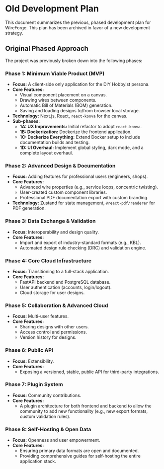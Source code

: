 # Old Development Plan

This document summarizes the previous, phased development plan for WireForge. This plan has been archived in favor of a new development strategy.

## Original Phased Approach

The project was previously broken down into the following phases:

### Phase 1: Minimum Viable Product (MVP)

*   **Focus:** A client-side only application for the DIY Hobbyist persona.
*   **Core Features:**
    *   Visual component placement on a canvas.
    *   Drawing wires between components.
    *   Automatic Bill of Materials (BOM) generation.
    *   Saving and loading designs to/from browser local storage.
*   **Technology:** Next.js, React, `react-konva` for the canvas.
*   **Sub-phases:**
    *   **1A: UX Improvements:** Initial refactor to adopt `react-konva`.
    *   **1B: Dockerization:** Dockerize the frontend application.
    *   **1C: Dockerize Everything:** Extend Docker setup to include documentation builds and testing.
    *   **1D: UI Overhaul:** Implement global styling, dark mode, and a complete layout overhaul.

### Phase 2: Advanced Design & Documentation

*   **Focus:** Adding features for professional users (engineers, shops).
*   **Core Features:**
    *   Advanced wire properties (e.g., service loops, concentric twisting).
    *   User-created custom component libraries.
    *   Professional PDF documentation export with custom branding.
*   **Technology:** Zustand for state management, `@react-pdf/renderer` for PDF generation.

### Phase 3: Data Exchange & Validation

*   **Focus:** Interoperability and design quality.
*   **Core Features:**
    *   Import and export of industry-standard formats (e.g., KBL).
    *   Automated design rule checking (DRC) and validation engine.

### Phase 4: Core Cloud Infrastructure

*   **Focus:** Transitioning to a full-stack application.
*   **Core Features:**
    *   FastAPI backend and PostgreSQL database.
    *   User authentication (accounts, login/logout).
    *   Cloud storage for user designs.

### Phase 5: Collaboration & Advanced Cloud

*   **Focus:** Multi-user features.
*   **Core Features:**
    *   Sharing designs with other users.
    *   Access control and permissions.
    *   Version history for designs.

### Phase 6: Public API

*   **Focus:** Extensibility.
*   **Core Features:**
    *   Exposing a versioned, stable, public API for third-party integrations.

### Phase 7: Plugin System

*   **Focus:** Community contributions.
*   **Core Features:**
    *   A plugin architecture for both frontend and backend to allow the community to add new functionality (e.g., new export formats, custom validation rules).

### Phase 8: Self-Hosting & Open Data

*   **Focus:** Openness and user empowerment.
*   **Core Features:**
    *   Ensuring primary data formats are open and documented.
    *   Providing comprehensive guides for self-hosting the entire application stack.
